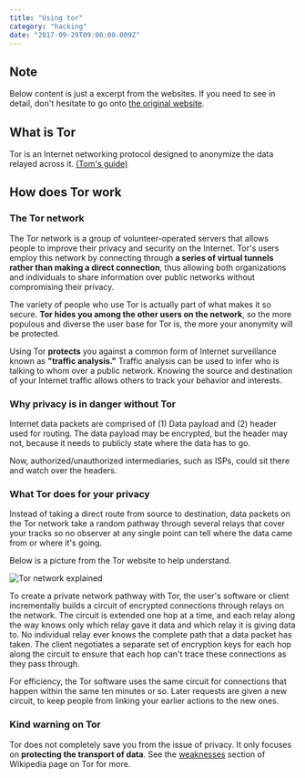 ```yaml
---
title: "Using tor"
category: "hacking"
date: "2017-09-29T09:00:00.009Z"
---
```

## Note
Below content is just a excerpt from the websites. If you need to see in detail, don't hesitate to go onto [the original website](https://www.torproject.org/about/overview.html.en).

## What is Tor
Tor is an Internet networking protocol designed to anonymize the data relayed across it. [(Tom's guide)](https://www.tomsguide.com/us/what-is-tor-faq,news-17754.html)

## How does Tor work
### The Tor network
The Tor network is a group of volunteer-operated servers that allows people to improve their privacy and security on the Internet. Tor's users employ this network by connecting through **a series of virtual tunnels rather than making a direct connection**, thus allowing both organizations and individuals to share information over public networks without compromising their privacy. 

The variety of people who use Tor is actually part of what makes it so secure. **Tor hides you among the other users on the network**, so the more populous and diverse the user base for Tor is, the more your anonymity will be protected. 

Using Tor **protects** you against a common form of Internet surveillance known as **"traffic analysis."** Traffic analysis can be used to infer who is talking to whom over a public network. Knowing the source and destination of your Internet traffic allows others to track your behavior and interests.

### Why privacy is in danger without Tor
Internet data packets are comprised of (1) Data payload and (2) header used for routing. The data payload may be encrypted, but the header may not, because it needs to publicly state where the data has to go.

Now, authorized/unauthorized intermediaries, such as ISPs, could sit there and watch over the headers. 

### What Tor does for your privacy
Instead of taking a direct route from source to destination, data packets on the Tor network take a random pathway through several relays that cover your tracks so no observer at any single point can tell where the data came from or where it's going.

Below is a picture from the Tor website to help understand.

![Tor network explained](https://www.torproject.org/images/htw2.png)

To create a private network pathway with Tor, the user's software or client incrementally builds a circuit of encrypted connections through relays on the network. The circuit is extended one hop at a time, and each relay along the way knows only which relay gave it data and which relay it is giving data to. No individual relay ever knows the complete path that a data packet has taken. The client negotiates a separate set of encryption keys for each hop along the circuit to ensure that each
hop can't trace these connections as they pass through. 

For efficiency, the Tor software uses the same circuit for connections that happen within the same ten minutes or so. Later requests are given a new circuit, to keep people from linking your earlier actions to the new ones. 

### Kind warning on Tor
Tor does not completely save you from the issue of privacy. It only focuses on **protecting the transport of data**. See the [weaknesses](https://en.wikipedia.org/wiki/Tor_%28anonymity_network%29#Weaknesses) section of Wikipedia page on Tor for more. 


